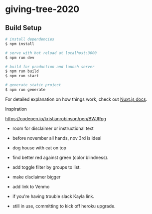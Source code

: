 # giving-tree-2020

## Build Setup

```bash
# install dependencies
$ npm install

# serve with hot reload at localhost:3000
$ npm run dev

# build for production and launch server
$ npm run build
$ npm run start

# generate static project
$ npm run generate
```

For detailed explanation on how things work, check out [Nuxt.js docs](https://nuxtjs.org).

Inspiration

https://codepen.io/kristianrobinson/pen/BWJRpg

- room for disclaimer or instructional text
- before november all hands, nov 3rd is ideal
- dog house with cat on top


- find better red against green (color blindness).
- add toggle filter by groups to list.

- make disclaimer bigger
- add link to Venmo

- if you're having trouble slack Kayla link.

- still in use, committing to kick off heroku upgrade.
